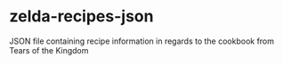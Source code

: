 # zelda-recipes-json
JSON file containing recipe information in regards to the cookbook from Tears of the Kingdom
